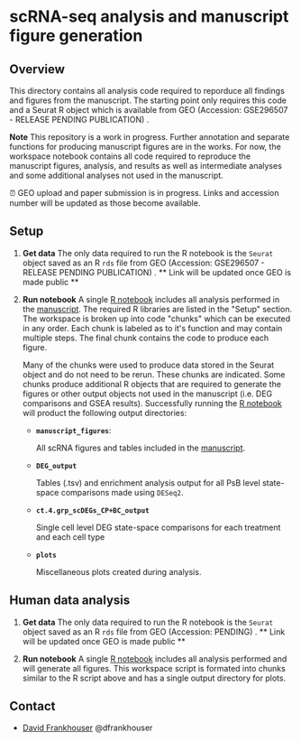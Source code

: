 # scRNA-seq analysis and manuscript figure generation

## Overview
This directory contains all analysis code required to reporduce all findings and figures from the manuscript. The starting point only requires this code and a Seurat R object which is available from GEO (Accession: GSE296507 - RELEASE PENDING PUBLICATION) .

**Note** This repository is a work in progress. Further annotation and separate functions for producing manuscript figures are in the works. For now, the workspace notebook contains all code required to reproduce the manuscript figures, analysis, and results as well as intermediate analyses and some additional analyses not used in the manuscript. 

⏰ GEO upload and paper submission is in progress. Links and accession number will be updated as those become available.


## Setup
1. **Get data**
  The only data required to run the R notebook is the `Seurat` object saved as an R `rds` file from GEO (Accession: GSE296507 - RELEASE PENDING PUBLICATION) .
  ** Link will be updated once GEO is made public **

2. **Run notebook**
   A single [R notebook](https://github.com/cohmathonc/CML.BC.scRNA-manuscript/blob/main/R/Rscript_CML.CP%2BBC.scRNA_paper_workspace.R) includes all analysis performed in the [manuscript](https://www.biorxiv.org/content/10.1101/2025.05.14.653262v1). The required R libraries are listed in the "Setup" section. The workspace is broken up into code "chunks" which can be executed in any order. Each chunk is labeled as to it's function and may contain multiple steps. The final chunk contains the code to produce each figure. 
   
   Many of the chunks were used to produce data stored in the Seurat object and do not need to be rerun. These chunks are indicated. Some chunks produce additional R objects that are required to generate the figures or other output objects not used in the manuscript (i.e. DEG comparisons and GSEA results). Successfully running the [R notebook](https://github.com/cohmathonc/CML.BC.scRNA-manuscript/blob/main/R/Rscript_CML.CP%2BBC.scRNA_paper_workspace.R) will product the following output directories:
   
    - **`manuscript_figures`**:
    
      All scRNA figures and tables included in the [manuscript](https://www.biorxiv.org/content/10.1101/2025.05.14.653262v1).
    
    - **`DEG_output`**
    
      Tables (.tsv) and enrichment analysis output for all PsB level state-space comparisons made using `DESeq2`.
    
    - **`ct.4.grp_scDEGs_CP+BC_output`**

      Single cell level DEG state-space comparisons for each treatment and each cell type

    - **`plots`**
  
      Miscellaneous plots created during analysis.

## Human data analysis
1. **Get data**
  The only data required to run the R notebook is the `Seurat` object saved as an R `rds` file from GEO (Accession: PENDING) .
  ** Link will be updated once GEO is made public **

2. **Run notebook**
   A single [R notebook](https://github.com/cohmathonc/CML.BC.scRNA-manuscript/blob/main/scRNA_analysis/R/Rscript_human_CML_scRNA_data.R) includes all analysis performed and will generate all figures. This workspace script is formated into chunks similar to the R script above and has a single output directory for plots.

## Contact

- [David Frankhouser](mailto:dfrankhouse@coh.org) @dfrankhouser
    
     
